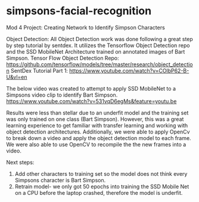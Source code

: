 # simpsons-facial-recognition
Mod 4 Project: Creating Network to Identify Simpson Characters

Object Detection:
All Object Detection work was done following a great step by step tutorial by sentdex. It utilizes the Tensorflow Object Detection repo and the SSD MobileNet Architecture trained on annotated images of Bart Simpson. 
Tensor Flow Object Detection Repo: https://github.com/tensorflow/models/tree/master/research/object_detection
SentDex Tutorial Part 1: https://www.youtube.com/watch?v=COlbP62-B-U&vl=en

The below video was created to attempt to apply SSD MobileNet to a Simpsons video clip to identify Bart Simpson. 
https://www.youtube.com/watch?v=531vqD6egMs&feature=youtu.be

Results were less than stellar due to an underfit model and the training set was only trained on one class (Bart Simpson). However, this was a great learning experience to get familiar with transfer learning and working with object detection architectures. Additionally, we were able to apply OpenCv to break down a video and apply the object detection model to each frame. We were also able to use OpenCV to recompile the the new frames into a video. 

Next steps:
1. Add other characters to training set so the model does not think every Simpsons character is Bart Simpson. 
2. Retrain model- we only got 50 epochs into training the SSD Mobile Net on a CPU before the laptop crashed, therefore the model is underfit.




